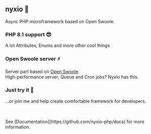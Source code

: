 ## nyxio 🚀 
Async PHP microframework based on Open Swoole.

### PHP 8.1 support 😎
A lot Attributes, Enums and more other cool things


### Open Swoole server ⚡️
Server part based on [Open Swoole](https://openswoole.com/docs). 
<br>High-performance server, Queue and Cron jobs? Nyxio has this.


### Just try it 🌈
...or join me and help create comfortable framework for developers.


<br>
<br>
See [Documentation](https://github.com/nyxio-php/docs) for more information.
